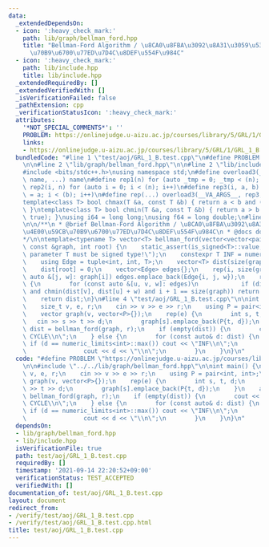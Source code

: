 ```yaml
---
data:
  _extendedDependsOn:
  - icon: ':heavy_check_mark:'
    path: lib/graph/bellman_ford.hpp
    title: "Bellman-Ford Algorithm / \u8CA0\u8FBA\u3092\u8A31\u3059\u5358\u4E00\u59CB\
      \u70B9\u6700\u77ED\u7D4C\u8DEF\u554F\u984C"
  - icon: ':heavy_check_mark:'
    path: lib/include.hpp
    title: lib/include.hpp
  _extendedRequiredBy: []
  _extendedVerifiedWith: []
  _isVerificationFailed: false
  _pathExtension: cpp
  _verificationStatusIcon: ':heavy_check_mark:'
  attributes:
    '*NOT_SPECIAL_COMMENTS*': ''
    PROBLEM: https://onlinejudge.u-aizu.ac.jp/courses/library/5/GRL/1/GRL_1_B
    links:
    - https://onlinejudge.u-aizu.ac.jp/courses/library/5/GRL/1/GRL_1_B
  bundledCode: "#line 1 \"test/aoj/GRL_1_B.test.cpp\"\n#define PROBLEM \"https://onlinejudge.u-aizu.ac.jp/courses/library/5/GRL/1/GRL_1_B\"\
    \n\n#line 2 \"lib/graph/bellman_ford.hpp\"\n\n#line 2 \"lib/include.hpp\"\n\n\
    #include <bits/stdc++.h>\nusing namespace std;\n#define overload3(_1, _2, _3,\
    \ name, ...) name\n#define rep1(n) for (auto _tmp = 0; _tmp < (n); _tmp++)\n#define\
    \ rep2(i, n) for (auto i = 0; i < (n); i++)\n#define rep3(i, a, b) for (auto i\
    \ = a; i < (b); i++)\n#define rep(...) overload3(__VA_ARGS__, rep3, rep2, rep1)(__VA_ARGS__)\n\
    template<class T> bool chmax(T &a, const T &b) { return a < b and (a = b, true);\
    \ }\ntemplate<class T> bool chmin(T &a, const T &b) { return a > b and (a = b,\
    \ true); }\nusing i64 = long long;\nusing f64 = long double;\n#line 4 \"lib/graph/bellman_ford.hpp\"\
    \n\n/**\n * @brief Bellman-Ford Algorithm / \u8CA0\u8FBA\u3092\u8A31\u3059\u5358\
    \u4E00\u59CB\u70B9\u6700\u77ED\u7D4C\u8DEF\u554F\u984C\n * @docs docs/bellman_ford.md\n\
    */\n\ntemplate<typename T> vector<T> bellman_ford(vector<vector<pair<int, T>>>\
    \ const &graph, int root) {\n    static_assert(is_signed<T>::value, \"template\
    \ parameter T must be signed type!\");\n    constexpr T INF = numeric_limits<T>::max();\n\
    \    using Edge = tuple<int, int, T>;\n    vector<T> dist(size(graph), INF);\n\
    \    dist[root] = 0;\n    vector<Edge> edges{};\n    rep(i, size(graph)) for (const\
    \ auto &[j, w]: graph[i]) edges.emplace_back(Edge{i, j, w});\n    rep(i, size(graph))\
    \ {\n        for (const auto &[u, v, w]: edges)\n            if (dist[u] != INF\
    \ and chmin(dist[v], dist[u] + w) and i + 1 == size(graph)) return {};\n    }\n\
    \    return dist;\n}\n#line 4 \"test/aoj/GRL_1_B.test.cpp\"\n\nint main() {\n\
    \    size_t v, e, r;\n    cin >> v >> e >> r;\n    using P = pair<int, int>;\n\
    \    vector graph(v, vector<P>{});\n    rep(e) {\n        int s, t, d;\n     \
    \   cin >> s >> t >> d;\n        graph[s].emplace_back(P{t, d});\n    }\n    auto\
    \ dist = bellman_ford(graph, r);\n    if (empty(dist)) {\n        cout << \"NEGATIVE\
    \ CYCLE\\n\";\n    } else {\n        for (const auto& d: dist) {\n           \
    \ if (d == numeric_limits<int>::max()) cout << \"INF\\n\";\n            else\n\
    \                cout << d << \"\\n\";\n        }\n    }\n}\n"
  code: "#define PROBLEM \"https://onlinejudge.u-aizu.ac.jp/courses/library/5/GRL/1/GRL_1_B\"\
    \n\n#include \"../../lib/graph/bellman_ford.hpp\"\n\nint main() {\n    size_t\
    \ v, e, r;\n    cin >> v >> e >> r;\n    using P = pair<int, int>;\n    vector\
    \ graph(v, vector<P>{});\n    rep(e) {\n        int s, t, d;\n        cin >> s\
    \ >> t >> d;\n        graph[s].emplace_back(P{t, d});\n    }\n    auto dist =\
    \ bellman_ford(graph, r);\n    if (empty(dist)) {\n        cout << \"NEGATIVE\
    \ CYCLE\\n\";\n    } else {\n        for (const auto& d: dist) {\n           \
    \ if (d == numeric_limits<int>::max()) cout << \"INF\\n\";\n            else\n\
    \                cout << d << \"\\n\";\n        }\n    }\n}\n"
  dependsOn:
  - lib/graph/bellman_ford.hpp
  - lib/include.hpp
  isVerificationFile: true
  path: test/aoj/GRL_1_B.test.cpp
  requiredBy: []
  timestamp: '2021-09-14 22:20:52+09:00'
  verificationStatus: TEST_ACCEPTED
  verifiedWith: []
documentation_of: test/aoj/GRL_1_B.test.cpp
layout: document
redirect_from:
- /verify/test/aoj/GRL_1_B.test.cpp
- /verify/test/aoj/GRL_1_B.test.cpp.html
title: test/aoj/GRL_1_B.test.cpp
---
```

